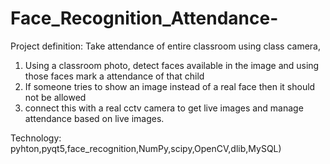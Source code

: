 # Face_Recognition_Attendance-
Project definition: 
Take attendance of entire classroom using class camera,

1. Using a classroom photo, detect faces available in the image and using those faces mark a attendance of that child
2. If someone tries to show an image instead of a real face then it should not be allowed 
3. connect this with a real cctv camera to get live images and manage attendance based on live images.

Technology: pyhton,pyqt5,face_recognition,NumPy,scipy,OpenCV,dlib,MySQL)
